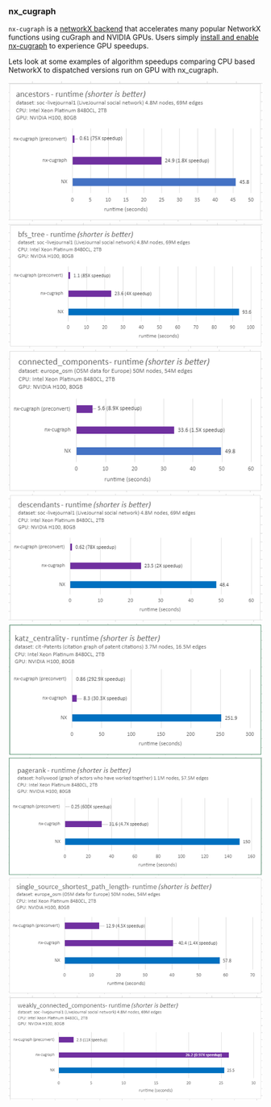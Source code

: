 ### nx_cugraph


`nx-cugraph` is a [networkX backend](<https://networkx.org/documentation/stable/reference/utils.html#backends>) that accelerates many popular NetworkX functions using cuGraph and NVIDIA GPUs.
Users simply [install and enable nx-cugraph](installation.md) to experience GPU speedups.

Lets look at some examples of algorithm speedups comparing CPU based NetworkX to dispatched versions run on GPU with nx_cugraph.

![Ancestors](../images/ancestors.png)
![BFS Tree](../images/bfs_tree.png)
![Connected Components](../images/conn_component.png)
![Descendents](../images/descendents.png)
![Katz](../images/katz.png)
![Pagerank](../images/pagerank.png)
![Single Source Shortest Path](../images/sssp.png)
![Weakly Connected Components](../images/wcc.png)
